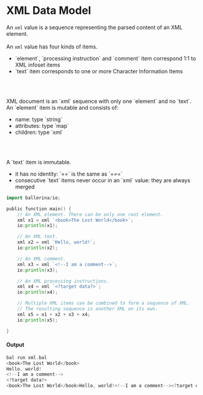 # XML Data Model

 An `xml` value is a sequence representing the parsed content of an XML element. <br></br>
 An `xml` value has four kinds of items.
 <ul>
 <li>`element`, `processing instruction` and `comment` item correspond 1:1 to XML infoset items</li>
 <li>`text` item corresponds to one or more Character Information Items</li>
 </ul>
<br></br>
 <p>XML document is an `xml` sequence with only one `element` and no `text`. An `element` item is mutable
 and consists of:</p>
 <ul>
 <li>name: type `string`</li>
 <li>attributes: type `map<string>`</li>
 <li>children: type `xml`</li>
 </ul>
<br></br>
 <p>A `text` item is immutable.</p>
 <ul>
 <li>it has no identity: `==` is the same as `===`</li>
 <li>consecutive `text` items never occur in an `xml` value: they are always merged</li>
 </ul>

```go
import ballerina/io;

public function main() {
    // An XML element. There can be only one root element.
    xml x1 = xml `<book>The Lost World</book>`;
    io:println(x1);

    // An XML text.
    xml x2 = xml `Hello, world!`;
    io:println(x2);

    // An XML comment.
    xml x3 = xml `<!--I am a comment-->`;
    io:println(x3);

    // An XML processing instructions.
    xml x4 = xml `<?target data?>`;
    io:println(x4);

    // Multiple XML items can be combined to form a sequence of XML.
    // The resulting sequence is another XML on its own.
    xml x5 = x1 + x2 + x3 + x4;
    io:println(x5);

}
```

#### Output

```go
bal run xml.bal
<book>The Lost World</book>
Hello, world!
<!--I am a comment-->
<?target data?>
<book>The Lost World</book>Hello, world!<!--I am a comment--><?target data?>
```